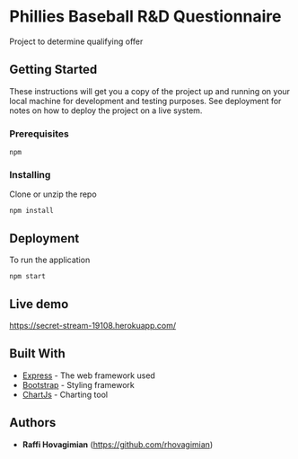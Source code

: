 # Phillies Baseball R&D Questionnaire

Project to determine qualifying offer

## Getting Started

These instructions will get you a copy of the project up and running on your local machine for development and testing purposes. See deployment for notes on how to deploy the project on a live system.

### Prerequisites

```
npm
```

### Installing

Clone or unzip the repo

```
npm install
```

## Deployment

To run the application

```
npm start
```

## Live demo

https://secret-stream-19108.herokuapp.com/

## Built With

- [Express](https://expressjs.com/en/starter/installing.html) - The web framework used
- [Bootstrap](https://getbootstrap.com/) - Styling framework
- [ChartJs](https://www.chartjs.org/) - Charting tool

## Authors

- **Raffi Hovagimian** (https://github.com/rhovagimian)
